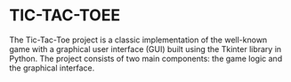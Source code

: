 # TIC-TAC-TOEE
The Tic-Tac-Toe project is a classic implementation of the well-known game with a graphical user interface (GUI) built using the Tkinter library in Python. The project consists of two main components: the game logic and the graphical interface.
